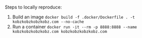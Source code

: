 ###
Steps to locally reproduce:
1. Build an image ```docker build -f .docker/Dockerfile . -t kobzkobzkobzkobz.com --no-cache```
2. Run a container ```docker run -it --rm -p 8888:8888 --name kobzkobzkobzkobz.com kobzkobzkobzkobz.com```